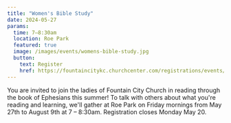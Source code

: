 ```yaml
---
title: "Women's Bible Study"
date: 2024-05-27
params:
  time: 7–8:30am
  location: Roe Park
  featured: true
  image: /images/events/womens-bible-study.jpg
  button:
    text: Register
    href: https://fountaincitykc.churchcenter.com/registrations/events/2316840
---
```


You are invited to join the ladies of Fountain City Church in reading through the book of Ephesians this summer! To talk with others about what you're reading and learning, we'll gather at Roe Park on Friday mornings from May 27th to August 9th at 7 – 8:30am. Registration closes Monday May 20.
